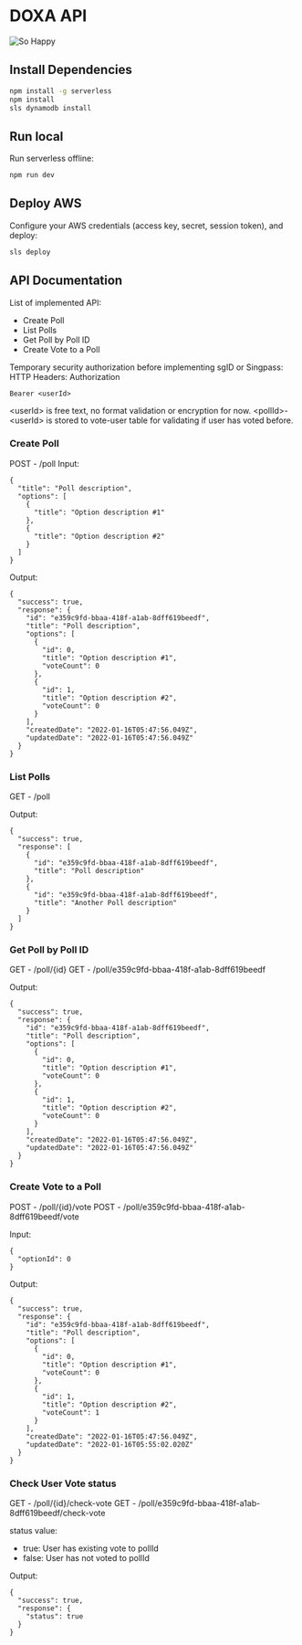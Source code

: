 # DOXA API

![So Happy](https://github.com/Hack-22-OGP/doxa-api/actions/workflows/ci.yml/badge.svg)

## Install Dependencies

```sh
npm install -g serverless
npm install
sls dynamodb install
```

## Run local

Run serverless offline:

```sh
npm run dev
```

## Deploy AWS

Configure your AWS credentials (access key, secret, session token), and deploy:

```sh
sls deploy
```

## API Documentation

List of implemented API:

- Create Poll
- List Polls
- Get Poll by Poll ID
- Create Vote to a Poll

Temporary security authorization before implementing sgID or Singpass:
HTTP Headers: Authorization

```
Bearer <userId>
```

\<userId\> is free text, no format validation or encryption for now. \<pollId\>-\<userId\> is stored to vote-user table for validating if user has voted before.

### Create Poll

POST - /poll
Input:

```
{
  "title": "Poll description",
  "options": [
    {
      "title": "Option description #1"
    },
    {
      "title": "Option description #2"
    }
  ]
}
```

Output:

```
{
  "success": true,
  "response": {
    "id": "e359c9fd-bbaa-418f-a1ab-8dff619beedf",
    "title": "Poll description",
    "options": [
      {
        "id": 0,
        "title": "Option description #1",
        "voteCount": 0
      },
      {
        "id": 1,
        "title": "Option description #2",
        "voteCount": 0
      }
    ],
    "createdDate": "2022-01-16T05:47:56.049Z",
    "updatedDate": "2022-01-16T05:47:56.049Z"
  }
}
```

### List Polls

GET - /poll

Output:

```
{
  "success": true,
  "response": [
    {
      "id": "e359c9fd-bbaa-418f-a1ab-8dff619beedf",
      "title": "Poll description"
    },
    {
      "id": "e359c9fd-bbaa-418f-a1ab-8dff619beedf",
      "title": "Another Poll description"
    }
  ]
}
```

### Get Poll by Poll ID

GET - /poll/{id}
GET - /poll/e359c9fd-bbaa-418f-a1ab-8dff619beedf

Output:

```
{
  "success": true,
  "response": {
    "id": "e359c9fd-bbaa-418f-a1ab-8dff619beedf",
    "title": "Poll description",
    "options": [
      {
        "id": 0,
        "title": "Option description #1",
        "voteCount": 0
      },
      {
        "id": 1,
        "title": "Option description #2",
        "voteCount": 0
      }
    ],
    "createdDate": "2022-01-16T05:47:56.049Z",
    "updatedDate": "2022-01-16T05:47:56.049Z"
  }
}
```

### Create Vote to a Poll

POST - /poll/{id}/vote
POST - /poll/e359c9fd-bbaa-418f-a1ab-8dff619beedf/vote

Input:

```
{
  "optionId": 0
}
```

Output:

```
{
  "success": true,
  "response": {
    "id": "e359c9fd-bbaa-418f-a1ab-8dff619beedf",
    "title": "Poll description",
    "options": [
      {
        "id": 0,
        "title": "Option description #1",
        "voteCount": 0
      },
      {
        "id": 1,
        "title": "Option description #2",
        "voteCount": 1
      }
    ],
    "createdDate": "2022-01-16T05:47:56.049Z",
    "updatedDate": "2022-01-16T05:55:02.020Z"
  }
}
```

### Check User Vote status

GET - /poll/{id}/check-vote
GET - /poll/e359c9fd-bbaa-418f-a1ab-8dff619beedf/check-vote

status value:

- true: User has existing vote to pollId
- false: User has not voted to pollId

Output:

```
{
  "success": true,
  "response": {
    "status": true
  }
}
```
